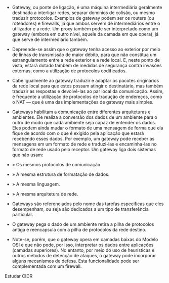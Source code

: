 
* Gateway, ou ponte de ligação, é uma máquina intermediária geralmente destinada a interligar redes, separar domínios de colisão, ou mesmo traduzir protocolos. Exemplos de gateway podem ser os routers (ou roteadores) e firewalls, já que ambos servem de intermediários entre o utilizador e a rede. Um proxy também pode ser interpretado como um gateway (embora em outro nível, aquele da camada em que opera), já que serve de intermediário também.

* Depreende-se assim que o gateway tenha acesso ao exterior por meio de linhas de transmissão de maior débito, para que não constitua um estrangulamento entre a rede exterior e a rede local. E, neste ponto de vista, estará dotado também de medidas de segurança contra invasões externas, como a utilização de protocolos codificados.

* Cabe igualmente ao gateway traduzir e adaptar os pacotes originários da rede local para que estes possam atingir o destinatário, mas também traduzir as respostas e devolvê-las ao par local da comunicação. Assim, é frequente a utilização de protocolos de tradução de endereços, como o NAT — que é uma das implementações de gateway mais simples.

* Gateways habilitam a comunicação entre diferentes arquiteturas e ambientes. Ele realiza a conversão dos dados de um ambiente para o outro de modo que cada ambiente seja capaz de entender os dados. Eles podem ainda mudar o formato de uma mensagem de forma que ela fique de acordo com o que é exigido pela aplicação que estará recebendo esses dados. Por exemplo, um gateway pode receber as mensagens em um formato de rede e traduzi-las e encaminha-las no formato de rede usado pelo receptor. Um gateway liga dois sistemas que não usam:

* » Os mesmos protocolos de comunicação.

* » A mesma estrutura de formatação de dados.

* » A mesma linguagem.

* » A mesma arquitetura de rede.

* Gateways são referenciados pelo nome das tarefas especificas que eles desempenham, ou seja são dedicados a um tipo de transferência particular.

* O gateway pega o dado de um ambiente retira a pilha de protocolos antiga e reencapsula com a pilha de protocolos da rede destino.

* Note-se, porém, que o gateway opera em camadas baixas do Modelo OSI e que não pode, por isso, interpretar os dados entre aplicações (camadas superiores). No entanto, por meio do uso de heurísticas e outros métodos de detecção de ataques, o gateway pode incorporar alguns mecanismos de defesa. Esta funcionalidade pode ser complementada com um firewall.


Estudar CIDR
